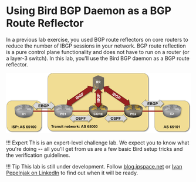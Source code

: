 # Using Bird BGP Daemon as a BGP Route Reflector

In a previous lab exercise, you used BGP route reflectors on core routers to reduce the number of IBGP sessions in your network. BGP route reflection is a pure control plane functionality and does not have to run on a router (or a layer-3 switch). In this lab, you'll use the Bird BGP daemon as a BGP route reflector.

![Lab topology](topology-bird-rr.png)

!!! Expert
    This is an expert-level challenge lab. We expect you to know what you're doing -- all you'll get from us are a few basic Bird setup tricks and the verification guidelines.

!!! Tip
    This lab is still under development. Follow [blog.ipspace.net](https://blog.ipspace.net/) or [Ivan Pepelnjak on LinkedIn](https://www.linkedin.com/in/ivanpepelnjak/) to find out when it will be ready.